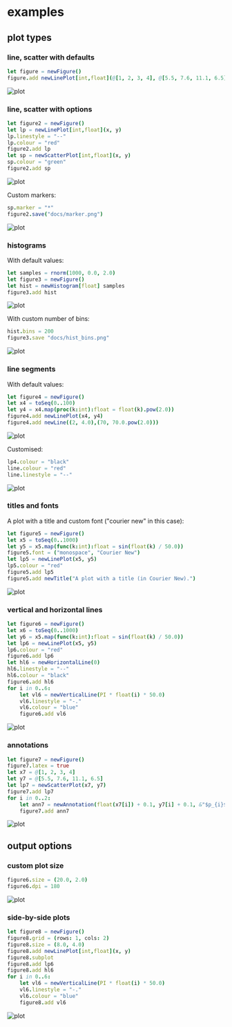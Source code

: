 # examples

## plot types

### line, scatter with defaults

```nim
let figure = newFigure()
figure.add newLinePlot[int,float](@[1, 2, 3, 4], @[5.5, 7.6, 11.1, 6.5])
```

![plot](lineplot_default.png)

### line, scatter with options

```nim
let figure2 = newFigure()
let lp = newLinePlot[int,float](x, y)
lp.linestyle = "--"
lp.colour = "red"
figure2.add lp
let sp = newScatterPlot[int,float](x, y)
sp.colour = "green"
figure2.add sp
```

![plot](scatterplot_default.png)

Custom markers:

```nim
sp.marker = "*"
figure2.save("docs/marker.png")
```

![plot](marker.png)

### histograms

With default values:

```nim
let samples = rnorm(1000, 0.0, 2.0)
let figure3 = newFigure()
let hist = newHistogram[float] samples
figure3.add hist
```

![plot](hist_default.png)

With custom number of bins:

```nim
hist.bins = 200
figure3.save "docs/hist_bins.png"
```

![plot](hist_bins.png)

### line segments

With default values:

```nim
let figure4 = newFigure()
let x4 = toSeq(0..100)
let y4 = x4.map(proc(k:int):float = float(k).pow(2.0))
figure4.add newLinePlot(x4, y4)
figure4.add newLine((2, 4.0),(70, 70.0.pow(2.0)))
```

![plot](line_segment.png)

Customised:

```nim
lp4.colour = "black"
line.colour = "red"
line.linestyle = "--"
```

![plot](line_segment_colour.png)

### titles and fonts

A plot with a title and custom font ("courier new" in this case):

```nim
let figure5 = newFigure()
let x5 = toSeq(0..1000)
let y5 = x5.map(func(k:int):float = sin(float(k) / 50.0))
figure5.font = ("monospace", "Courier New")
let lp5 = newLinePlot(x5, y5)
lp5.colour = "red"
figure5.add lp5
figure5.add newTitle("A plot with a title (in Courier New).")
```

![plot](plot_title.png)

### vertical and horizontal lines

```nim
let figure6 = newFigure()
let x6 = toSeq(0..1000)
let y6 = x5.map(func(k:int):float = sin(float(k) / 50.0))
let lp6 = newLinePlot(x5, y5)
lp6.colour = "red"
figure6.add lp6
let hl6 = newHorizontalLine(0)
hl6.linestyle = "--"
hl6.colour = "black"
figure6.add hl6
for i in 0..6:
    let vl6 = newVerticalLine(PI * float(i) * 50.0)
    vl6.linestyle = "-."
    vl6.colour = "blue"
    figure6.add vl6
```

![plot](plot_hv_lines.png)

### annotations

```nim
let figure7 = newFigure()
figure7.latex = true
let x7 = @[1, 2, 3, 4]
let y7 = @[5.5, 7.6, 11.1, 6.5]
let lp7 = newScatterPlot(x7, y7)
figure7.add lp7
for i in 0..2:
    let ann7 = newAnnotation(float(x7[i]) + 0.1, y7[i] + 0.1, &"$p_{i}$")
    figure7.add ann7
```

![plot](annotation.png)

## output options

### custom plot size

```nim
figure6.size = (20.0, 2.0)
figure6.dpi = 180
```

![plot](custom_size.png)

### side-by-side plots

```nim
let figure8 = newFigure()
figure8.grid = (rows: 1, cols: 2)
figure8.size = (8.0, 4.0)
figure8.add newLinePlot[int,float](x, y)
figure8.subplot
figure8.add lp6
figure8.add hl6
for i in 0..6:
    let vl6 = newVerticalLine(PI * float(i) * 50.0)
    vl6.linestyle = "-."
    vl6.colour = "blue"
    figure8.add vl6
```

![plot](side_by_side.png)